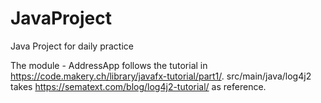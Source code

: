 # JavaProject
Java Project for daily practice

The module - AddressApp follows the tutorial in https://code.makery.ch/library/javafx-tutorial/part1/.
src/main/java/log4j2 takes https://sematext.com/blog/log4j2-tutorial/ as reference.
